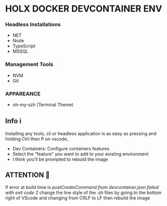 # HOLX DOCKER DEVCONTAINER ENV

### Headless Installations
 - NET
 - Node
 - TypeScript
 - MSSQL

### Management Tools
 - NVM
 - Git

### APPAREANCE
 - oh-my-szh (Terminal Theme)

 ## Info ℹ️

 Installing any tools, cli or headless application is as easy as pressing and holding Ctrl then P on vscode,
 - Dev Containers: Configure containers features
 - Select the "feature" you want to add to your existing environment
 - I think you'll be prompted to rebuild the image


 ## ATTENTION 🚨
 If error at build time is _postCreateCommand from devcontainer.json failed with exit code 2_
 change the line style of the .sh files by going to the bottom right of VScode and changing from CRLF to LF
 then rebuild the image
